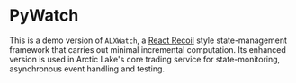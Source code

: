 # PyWatch

This is a demo version of `ALXWatch`,
a [React Recoil](https://recoiljs.org/) style state-management framework that carries out minimal incremental computation. Its enhanced version is used in Arctic Lake's core trading service for state-monitoring, asynchronous event handling and testing.
